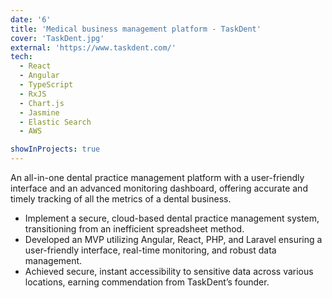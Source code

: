 ```yaml
---
date: '6'
title: 'Medical business management platform - TaskDent'
cover: 'TaskDent.jpg'
external: 'https://www.taskdent.com/'
tech:
  - React
  - Angular
  - TypeScript
  - RxJS
  - Chart.js
  - Jasmine
  - Elastic Search
  - AWS

showInProjects: true
---
```


An all-in-one dental practice management platform with a user-friendly interface and an advanced monitoring dashboard, offering accurate and timely tracking of all the metrics of a dental business.

- Implement a secure, cloud-based dental practice management system, transitioning from an inefficient spreadsheet method.
- Developed an MVP utilizing Angular, React, PHP, and Laravel ensuring a user-friendly interface, real-time monitoring, and robust data management.
- Achieved secure, instant accessibility to sensitive data across various locations, earning commendation from TaskDent’s founder.
